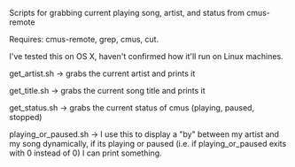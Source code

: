 Scripts for grabbing current playing song, artist, and status from cmus-remote

Requires: cmus-remote, grep, cmus, cut.

I've tested this on OS X, haven't confirmed how it'll run on Linux machines.

get_artist.sh -> grabs the current artist and prints it

get_title.sh -> grabs the current song title and prints it

get_status.sh -> grabs the current status of cmus (playing, paused, stopped)

playing_or_paused.sh -> I use this to display a "by" between my artist and my song dynamically, if its playing or paused (i.e. if playing_or_paused exits with 0  instead of 0) I can print something.  
  
